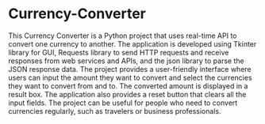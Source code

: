 # Currency-Converter
This Currency Converter is a Python project that uses real-time API to convert one currency to another. The application is developed using Tkinter library for GUI, Requests library to send HTTP requests and receive responses from web services and APIs, and the json library to parse the JSON response data. The project provides a user-friendly interface where users can input the amount they want to convert and select the currencies they want to convert from and to. The converted amount is displayed in a result box. The application also provides a reset button that clears all the input fields. The project can be useful for people who need to convert currencies regularly, such as travelers or business professionals.
